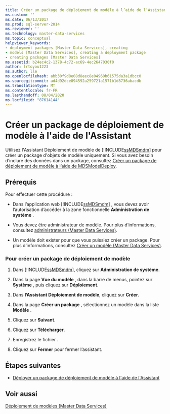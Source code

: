 ```yaml
---
title: Créer un package de déploiement de modèle à l’aide de l’Assistant | Microsoft Docs
ms.custom: ''
ms.date: 06/13/2017
ms.prod: sql-server-2014
ms.reviewer: ''
ms.technology: master-data-services
ms.topic: conceptual
helpviewer_keywords:
- deployment packages [Master Data Services], creating
- models [Master Data Services], creating a deployment package
- creating packages [Master Data Services]
ms.assetid: b24ec4c2-1378-4c72-ac69-4ec2647030f0
author: lrtoyou1223
ms.author: lle
ms.openlocfilehash: abb30f9d8e08d8eec8e04960b61575da3a1dbcc0
ms.sourcegitcommit: ad4d92dce894592a259721a1571b1d8736abacdb
ms.translationtype: MT
ms.contentlocale: fr-FR
ms.lasthandoff: 08/04/2020
ms.locfileid: "87614144"
---
```

# <a name="create-a-model-deployment-package-by-using-the-wizard"></a>Créer un package de déploiement de modèle à l'aide de l'Assistant
  Utilisez l'Assistant Déploiement de modèle de [!INCLUDE[ssMDSmdm](../includes/ssmdsmdm-md.md)] pour créer un package d'objets de modèle uniquement. Si vous avez besoin d’inclure des données dans un package, consultez [Créer un package de déploiement de modèle à l’aide de MDSModelDeploy](../../2014/master-data-services/create-a-model-deployment-package-by-using-mdsmodeldeploy.md).  
  
## <a name="prerequisites"></a>Prérequis  
 Pour effectuer cette procédure :  
  
-   Dans l’application web [!INCLUDE[ssMDSmdm](../includes/ssmdsmdm-md.md)] , vous devez avoir l’autorisation d’accéder à la zone fonctionnelle **Administration de système** .  
  
-   Vous devez être administrateur de modèle. Pour plus d’informations, consultez [administrateurs &#40;Master Data Services&#41;](administrators-master-data-services.md).  
  
-   Un modèle doit exister pour que vous puissiez créer un package. Pour plus d’informations, consultez [Créer un modèle &#40;Master Data Services&#41;](../../2014/master-data-services/create-a-model-master-data-services.md).  
  
### <a name="to-create-a-model-deployment-package"></a>Pour créer un package de déploiement de modèle  
  
1.  Dans [!INCLUDE[ssMDSmdm](../includes/ssmdsmdm-md.md)], cliquez sur **Administration de système**.  
  
2.  Dans la page **Vue du modèle** , dans la barre de menus, pointez sur **Système** , puis cliquez sur **Déploiement**.  
  
3.  Dans **l’Assistant Déploiement de modèle**, cliquez sur **Créer**.  
  
4.  Dans la page **Créer un package** , sélectionnez un modèle dans la liste **Modèle** .  
  
5.  Cliquez sur **Suivant**.  
  
6.  Cliquez sur **Télécharger**.  
  
7.  Enregistrez le fichier .  
  
8.  Cliquez sur **Fermer** pour fermer l’assistant.  
  
## <a name="next-steps"></a>Étapes suivantes  
  
-   [Déployer un package de déploiement de modèle à l'aide de l'Assistant](../../2014/master-data-services/deploy-a-model-deployment-package-by-using-the-wizard.md)  
  
## <a name="see-also"></a>Voir aussi  
 [Déploiement de modèles &#40;Master Data Services&#41;](../../2014/master-data-services/deploying-models-master-data-services.md)  
  
  
